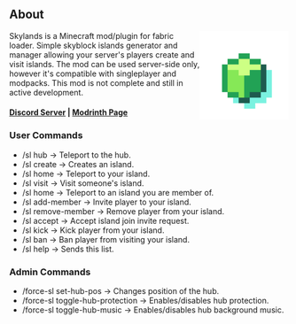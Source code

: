 ## About
<!-- modrinth_exclude.start -->
<img align="right" width="160" src="src/main/resources/assets/skylands/icon.png">
<!-- modrinth_exclude.end -->

Skylands is a Minecraft mod/plugin for fabric loader. Simple skyblock islands generator and manager allowing your
server's players create and visit islands. The mod can be used server-side only, however it's compatible with singleplayer
and modpacks. This mod is not complete and still in active development.

#### [Discord Server](https://discord.gg/DcemWeskeZ) | [Modrinth Page](https://modrinth.com/mod/skylands)

### User Commands

- /sl hub -> Teleport to the hub.
- /sl create -> Creates an island.
- /sl home -> Teleport to your island.
- /sl visit <player> -> Visit someone's island.
- /sl home <player> -> Teleport to an island you are member of.
- /sl add-member <player> -> Invite player to your island.
- /sl remove-member <player> -> Remove player from your island.
- /sl accept <player> -> Accept island join invite request.
- /sl kick <player> -> Kick player from your island.
- /sl ban <player> -> Ban player from visiting your island.
- /sl help -> Sends this list.

### Admin Commands

- /force-sl set-hub-pos -> Changes position of the hub.
- /force-sl toggle-hub-protection -> Enables/disables hub protection.
- /force-sl toggle-hub-music -> Enables/disables hub background music.

